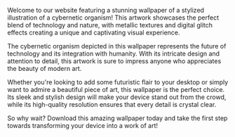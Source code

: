 <!--
Write me content for website with wallpaper "A stylized illustration of a cybernetic organism, with metallic textures and digital glitch effects."
-->

<!--font:Poppins-->

Welcome to our website featuring a stunning wallpaper of a stylized illustration of a cybernetic organism! This artwork showcases the perfect blend of technology and nature, with metallic textures and digital glitch effects creating a unique and captivating visual experience.

The cybernetic organism depicted in this wallpaper represents the future of technology and its integration with humanity. With its intricate design and attention to detail, this artwork is sure to impress anyone who appreciates the beauty of modern art.

Whether you're looking to add some futuristic flair to your desktop or simply want to admire a beautiful piece of art, this wallpaper is the perfect choice. Its sleek and stylish design will make your device stand out from the crowd, while its high-quality resolution ensures that every detail is crystal clear.

So why wait? Download this amazing wallpaper today and take the first step towards transforming your device into a work of art!
